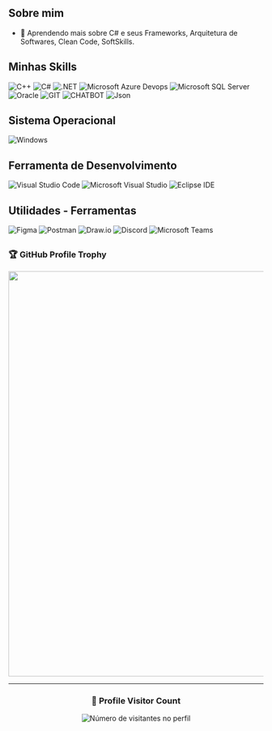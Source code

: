 ## Sobre mim
  - 🌱 Aprendendo mais sobre C# e seus Frameworks, Arquitetura de Softwares, Clean Code, SoftSkills.

## Minhas Skills
![C++](https://img.shields.io/badge/C%2B%2B-00599C?logo=c%2B%2B&logoColor=white&style=for-the-badge)
![C#](https://img.shields.io/badge/C%23-239120?logo=c-sharp&logoColor=white&style=for-the-badge)
![.NET](https://img.shields.io/badge/.NET-5C2D91?logo=.net&logoColor=white&style=for-the-badge)
![Microsoft Azure Devops](https://img.shields.io/badge/Azure%20DevOps-0078D7.svg?style=for-the-badge&logo=Azure-DevOps&logoColor=white)
![Microsoft SQL Server](https://img.shields.io/badge/Microsoft_SQL_Server-CC2927?logo=microsoft-sql-server&logoColor=white&style=for-the-badge)
![Oracle](https://img.shields.io/badge/Oracle-F80000.svg?style=for-the-badge&logo=Oracle&logoColor=white)
![GIT](https://img.shields.io/badge/Git-E34F26?logo=git&logoColor=white&style=for-the-badge)
![CHATBOT](https://img.shields.io/badge/ChatBot-0066FF.svg?style=for-the-badge&logo=ChatBot&logoColor=white)
![Json](https://img.shields.io/badge/JSON-000000.svg?style=for-the-badge&logo=JSON&logoColor=white)

## Sistema Operacional
![Windows](https://img.shields.io/badge/Windows-017AD7?logo=windows&logoColor=white&style=for-the-badge)

## Ferramenta de Desenvolvimento
![Visual Studio Code](https://img.shields.io/badge/Visual%20Studio%20Code-007ACC.svg?style=for-the-badge&logo=Visual-Studio-Code&logoColor=white)
![Microsoft Visual Studio](https://img.shields.io/badge/Visual%20Studio-5C2D91.svg?style=for-the-badge&logo=Visual-Studio&logoColor=white)
![Eclipse IDE](https://img.shields.io/badge/Eclipse%20IDE-2C2255.svg?style=for-the-badge&logo=Eclipse-IDE&logoColor=white)

## Utilidades - Ferramentas
![Figma](https://img.shields.io/badge/Figma-F24E1E.svg?style=for-the-badge&logo=Figma&logoColor=white)
![Postman](https://img.shields.io/badge/Postman-FF6C37.svg?style=for-the-badge&logo=Postman&logoColor=white)
![Draw.io](https://img.shields.io/badge/diagrams.net-F08705.svg?style=for-the-badge&logo=diagramsdotnet&logoColor=white)
![Discord](https://img.shields.io/badge/Discord-5865F2.svg?style=for-the-badge&logo=Discord&logoColor=white)
![Microsoft Teams](https://img.shields.io/badge/Microsoft%20Teams-6264A7.svg?style=for-the-badge&logo=Microsoft-Teams&logoColor=white)


##

### 🏆 GitHub Profile Trophy

<p align="center">
  <a
    href="https://github.com/ryo-ma/github-profile-trophy"
    title="repositório de troféus"
  >
    <img
      width="800"
      src="https://github-profile-trophy.vercel.app/?username=iuricode&column=8&theme=darkhub&no-frame=true&no-bg=true"
    />
  </a>
</p>

---

<div align="center">
  <h3><b>📍 Profile Visitor Count</b></h3>
</div>

<p align="center">
  <img
    src="https://profile-counter.glitch.me/bcristovam-dev/count.svg"
    alt="Número de visitantes no perfil"
  />
</p>
